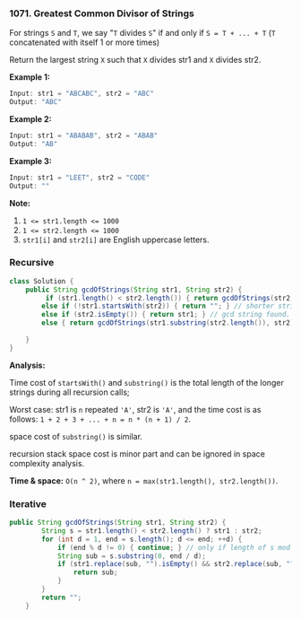 ### 1071. Greatest Common Divisor of Strings

For strings `S` and `T`, we say "`T` divides `S`" if and only if `S = T + ... + T`  (`T` concatenated with itself 1 or more times)

Return the largest string `X` such that `X` divides str1 and `X` divides str2.

 

**Example 1:**

```java
Input: str1 = "ABCABC", str2 = "ABC"
Output: "ABC"
```

**Example 2:**

```java
Input: str1 = "ABABAB", str2 = "ABAB"
Output: "AB"
```

**Example 3:**

```java
Input: str1 = "LEET", str2 = "CODE"
Output: ""
```

 

**Note:**

1. `1 <= str1.length <= 1000`
2. `1 <= str2.length <= 1000`
3. `str1[i]` and `str2[i]` are English uppercase letters.

### Recursive

~~~java
class Solution {
    public String gcdOfStrings(String str1, String str2) {
         if (str1.length() < str2.length()) { return gcdOfStrings(str2, str1); } // make sure str1 is not shorter than str2.
        else if (!str1.startsWith(str2)) { return ""; } // shorter string is not common prefix.
        else if (str2.isEmpty()) { return str1; } // gcd string found.
        else { return gcdOfStrings(str1.substring(str2.length()), str2); } // cut off the common prefix part of str1.
        
    }
}
~~~

**Analysis:**

Time cost of `startsWith()` and `substring()` is the total length of the longer strings during all recursion calls;

Worst case: str1 is `n` repeated `'A'`, str2 is `'A'`, and the time cost is as follows:
`1 + 2 + 3 + ... + n = n * (n + 1) / 2`.

space cost of `substring()` is similar.

recursion stack space cost is minor part and can be ignored in space complexity analysis.

**Time & space:** `O(n ^ 2)`, where `n = max(str1.length(), str2.length())`.



### Iterative

~~~java
public String gcdOfStrings(String str1, String str2) {
        String s = str1.length() < str2.length() ? str1 : str2;
        for (int d = 1, end = s.length(); d <= end; ++d) {
            if (end % d != 0) { continue; } // only if length of s mod d is 0, can sub be common divisor.
            String sub = s.substring(0, end / d);
            if (str1.replace(sub, "").isEmpty() && str2.replace(sub, "").isEmpty()) {
                return sub;
            }
        }
        return "";
    }
~~~

